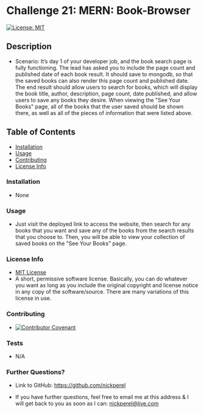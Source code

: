 # Challenge 21: MERN: Book-Browser
  [![License: MIT](https://img.shields.io/badge/License-MIT-yellow.svg)](https://opensource.org/licenses/MIT)

  ## Description
  
  * Scenario: It’s day 1 of your developer job, and the book search page is fully functioning. The lead has asked you to include the page count and published date of each book result. It should save to mongodb, so that the saved books can also render this page count and published date. The end result should allow users to search for books, which will display the book title, author, description, page count, date published, and allow users to save any books they desire. When viewing the "See Your Books" page, all of the books that the user saved should be shown there, as well as all of the pieces of information that were listed above.

  ## Table of Contents

  * [Installation](#installation)
  * [Usage](#usage)
  * [Contributing](#contributing)
  * [License Info](#license-info)

  ### Installation
  
  * None

  ### Usage

  * Just visit the deployed link to access the website, then search for any books that you want and save any of the books from the search results that you choose to. Then, you will be able to view your collection of saved books on the "See Your Books" page.

  ### License Info
  * [MIT License](https://opensource.org/licenses/MIT)
  * A short, permissive software license. Basically, you can do whatever you want as long as you include the original copyright and license notice in any copy of the software/source.  There are many variations of this license in use.
  
  ### Contributing

  * [![Contributor Covenant](https://img.shields.io/badge/Contributor%20Covenant-2.1-4baaaa.svg)](code_of_conduct.md)

  ### Tests

  * N/A

  ### Further Questions?

  * Link to GitHub: https://github.com/nickperel

  * If you have further questions, feel free to email me at this address & I will get back to you as soon as I can: nickperel@live.com